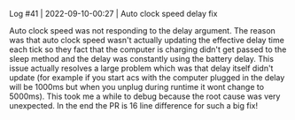 Log #41 | 2022-09-10-00:27 | Auto clock speed delay fix

Auto clock speed was not responding to the delay argument. The reason was that auto clock speed wasn't actually updating the effective delay time each tick so they fact that the computer is charging didn't get passed to the sleep method and the delay was constantly using the battery delay. This issue actually resolves a large problem which was that delay itself didn't update (for example if you start acs with the computer plugged in the delay will be 1000ms but when you unplug during runtime it wont change to 5000ms). This took me a while to debug because the root cause was very unexpected. In the end the PR is 16 line difference for such a big fix!
